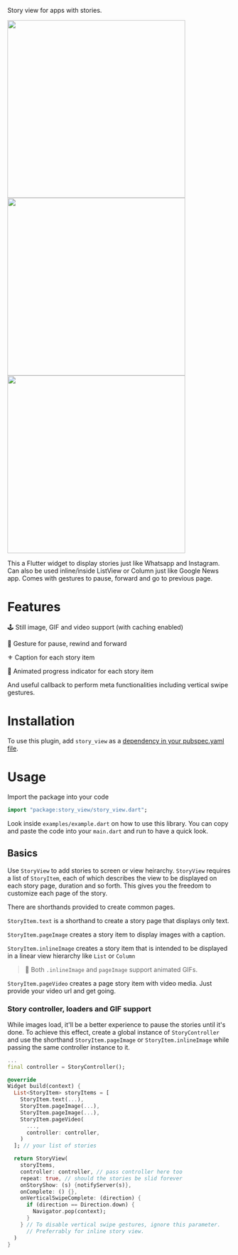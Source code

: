 Story view for apps with stories.

<p float="left">
  
  <img src="https://i.ibb.co/Q8Wtw62/Screenshot-1584263003.png" width=400 />
  <img src="https://i.ibb.co/bz0R9bd/Screenshot-1584263008.png" width=400 />
  <img src="https://i.ibb.co/NrLSbZv/Screenshot-1584263018.png" width=400 />
</p>

This a Flutter widget to display stories just like Whatsapp and Instagram. Can also be used
inline/inside ListView or Column just like Google News app. Comes with gestures
to pause, forward and go to previous page.

# Features

🕹 Still image, GIF and video support (with caching enabled)

📍 Gesture for pause, rewind and forward

⚜️ Caption for each story item

🎈 Animated progress indicator for each story item

And useful callback to perform meta functionalities including vertical swipe gestures.

# Installation

To use this plugin, add `story_view` as a [dependency in your pubspec.yaml file](https://flutter.io/platform-plugins/).

# Usage

Import the package into your code

```dart
import "package:story_view/story_view.dart";
```

Look inside `examples/example.dart` on how to use this library. You can copy
and paste the code into your `main.dart` and run to have a quick look.

## Basics

Use `StoryView` to add stories to screen or view heirarchy. `StoryView` requires a list of `StoryItem`, each of which describes the view to be displayed on each story page, duration and so forth. This gives you the freedom to customize each page of the story.

There are shorthands provided to create common pages.

`StoryItem.text` is a shorthand to create a story page that displays only text.

`StoryItem.pageImage` creates a story item to display images with a caption.

`StoryItem.inlineImage` creates a story item that is intended to be displayed in a linear view hierarchy like `List`
or `Column`

> 🍭 Both `.inlineImage` and `pageImage` support animated GIFs.

`StoryItem.pageVideo` creates a page story item with video media. Just provide your video url and get going.

### Story controller, loaders and GIF support

While images load, it'll be a better experience to pause the stories until it's done. To achieve this effect, create a global instance of `StoryController` and use the shorthand `StoryItem.pageImage` or `StoryItem.inlineImage` while passing the same controller instance to it.

```dart
...
final controller = StoryController();

@override
Widget build(context) {
  List<StoryItem> storyItems = [
    StoryItem.text(...),
    StoryItem.pageImage(...),
    StoryItem.pageImage(...),
    StoryItem.pageVideo(
      ...,
      controller: controller,
    )
  ]; // your list of stories

  return StoryView(
    storyItems,
    controller: controller, // pass controller here too
    repeat: true, // should the stories be slid forever
    onStoryShow: (s) {notifyServer(s)},
    onComplete: () {},
    onVerticalSwipeComplete: (direction) {
      if (direction == Direction.down) {
        Navigator.pop(context);
      }
    } // To disable vertical swipe gestures, ignore this parameter.
      // Preferrably for inline story view.
  )
}
```
